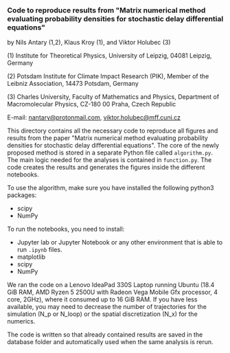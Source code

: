 ### Code to reproduce results from "Matrix numerical method evaluating probability densities for stochastic delay differential equations"

by Nils Antary (1,2), Klaus Kroy (1), and Viktor Holubec (3)

(1) Institute for Theoretical Physics, University of Leipzig, 04081 Leipzig, Germany

(2) Potsdam Institute for Climate Impact Research (PIK), Member of the Leibniz
Association, 14473 Potsdam, Germany

(3) Charles University, Faculty of Mathematics and Physics, Department of
Macromolecular Physics, CZ-180 00 Praha, Czech Republic

E-mail: nantary@protonmail.com, viktor.holubec@mff.cuni.cz


This directory contains all the necessary code to reproduce all figures and results from the paper "Matrix numerical method evaluating probability densities for stochastic delay differential equations".
The core of the newly proposed method is stored in a separate Python file called `algorithm.py`.
The main logic needed for the analyses is contained in `function.py`.
The code creates the results and generates the figures inside the different notebooks.

To use the algorithm, make sure you have installed the following python3 packages:
- scipy
- NumPy

To run the notebooks, you need to install:
- Jupyter lab or Jupyter Notebook or any other environment that is able to run `.ipynb` files.
- matplotlib
- scipy
- NumPy

We ran the code on a Lenovo IdeaPad 330S Laptop running Ubuntu (18.4 GiB RAM, AMD Ryzen 5 2500U with Radeon Vega Mobile Gfx processor, 4 core, 2GHz), where it consumed up to 16 GiB RAM. If you have less available, you may need to decrease the number of trajectories for the simulation (N_p or N_loop) or the spatial discretization (N_x) for the numerics.

The code is written so that already contained results are saved in the database folder and automatically used when the same analysis is rerun.
